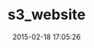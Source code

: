 ---
layout: post
title:  "s3_website"
repo:   "laurilehmijoki/s3_website"
date:   2015-02-18 17:05:26
gemurl: https://github.com/laurilehmijoki/s3_website
---